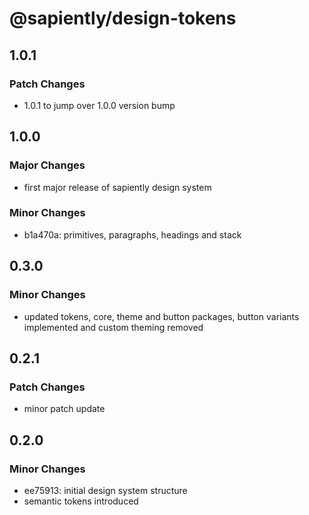 # @sapiently/design-tokens

## 1.0.1

### Patch Changes

- 1.0.1 to jump over 1.0.0 version bump

## 1.0.0

### Major Changes

- first major release of sapiently design system

### Minor Changes

- b1a470a: primitives, paragraphs, headings and stack

## 0.3.0

### Minor Changes

- updated tokens, core, theme and button packages, button variants implemented and custom theming removed

## 0.2.1

### Patch Changes

- minor patch update

## 0.2.0

### Minor Changes

- ee75913: initial design system structure
- semantic tokens introduced
